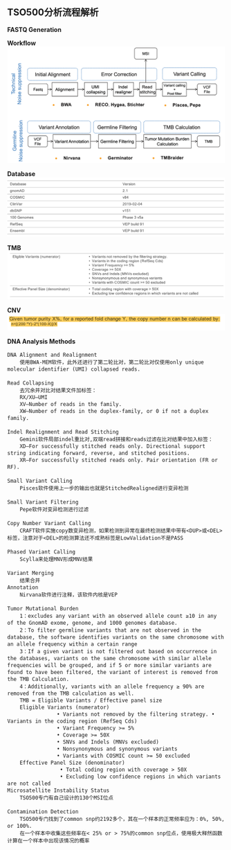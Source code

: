 ## TSO500分析流程解析

**FASTQ Generation**

**Workflow**
![workflow](./workflow.png)

**Database**
![database](./database.png)

**TMB**
![TMB](./TMB.png)

**CNV**
![CNV拷贝数变异计算公式](./CNV.png)

**DNA Analysis Methods**

    DNA Alignment and Realignment
        使用BWA-MEM软件，此外还进行了第二轮比对，第二轮比对仅使用only unique molecular identifier (UMI) collapsed reads.
   
    Read Collapsing
        去冗余并对比对结果文件加标签：
        RX/XU—UMI   
        XV—Number of reads in the family.
        XW—Number of reads in the duplex-family, or 0 if not a duplex family.
    
    Indel Realignment and Read Stitching
        Gemini软件局部indel重比对,双端read拼接和reads过滤在比对结果中加入标签：
        XD—For successfully stitched reads only. Directional support string indicating forward, reverse, and stitched positions.
        XR—For successfully stitched reads only. Pair orientation (FR or RF).
    
    Small Variant Calling
        Pisces软件使用上一步的输出也就是StitchedRealigned进行变异检测
        
    Small Variant Filtering
        Pepe软件对变异检测进行过滤
        
    Copy Number Variant Calling
        CRAFT软件实施copy数变异检测，如果检测到异常在最终检测结果中带有<DUP>或<DEL>标签，注意对于<DEL>的检测算法还不成熟标签是LowValidation不是PASS
        
    Phased Variant Calling
        Scylla来处理MNV形成MNV结果
        
    Variant Merging
        结果合并
    Annotation
        Nirvana软件进行注释，该软件内核是VEP
        
    Tumor Mutational Burden
        1：excludes any variant with an observed allele count ≥10 in any of the GnomAD exome, genome, and 1000 genomes database. 
        2：To filter germline variants that are not observed in the database, the software identifies variants on the same chromosome with an allele frequency within a certain range
        3：If a given variant is not filtered out based on occurrence in the databases, variants on the same chromosome with similar allele frequencies will be grouped, and if 5 or more similar variants are found to have been filtered, the variant of interest is removed from the TMB Calculation. 
        4：Additionally, variants with an allele frequency ≥ 90% are removed from the TMB calculation as well.
        TMB = Eligible Variants / Effective panel size
        Eligible Variants (numerator)
                    • Variants not removed by the filtering strategy. • Variants in the coding region (RefSeq Cds)
                    • Variant Frequency >= 5%
                    • Coverage >= 50X
                    • SNVs and Indels (MNVs excluded)
                    • Nonsynonymous and synonymous variants
                    • Variants with COSMIC count >= 50 excluded
        Effective Panel Size (denominator)
                     • Total coding region with coverage > 50X
                     • Excluding low confidence regions in which variants are not called
    Microsatellite Instability Status
        TSO500专门有自己设计的130个MSI位点
        
    Contamination Detection
        TSO500专门找到了common snp约2192多个，其在一个样本的正常频率应为：0%, 50%, or 100%.
        在一个样本中收集这些频率在< 25% or > 75%的common snp位点，使用极大释然函数计算在一个样本中出现该情况的概率